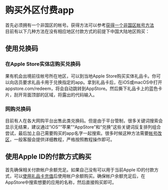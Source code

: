 # 购买外区付费app
首先必须拥有一个非国区的帐号。获得方法可以参考[获得一个非国区帐号方法](apple_products_tips/AppleID/get_not_chinese_mainland_account)  
目前有以下几种方法在没有相应地区付款方式的前提下中国大陆地区购买：
## 使用兑换码
### 在Apple Store实体店购买兑换码
果有机会出境前往帐号所在地区，可以到当地Apple Store购买实体礼品卡。你可以向店员要求礼品卡用于兑换指定的app。拿到礼品卡后，在iOS或macOS中打开appstore.com/redeem，将会自动跳转到AppStore。然后撕下礼品卡上的蓝色卡片，刮开背面顶部的区域，将露出的代码输入。
### 网购兑换码
目前有人在各大网购平台出售此类兑换码。但是由于平台管制，很多关键词搜索会显示无结果，建议通过“iOS”“苹果”“AppStore”和“兑换”这些关键词反复排列组合尝试，最后加上自己需要购买的app名字一起搜索。很多时候这种方法需要[帐号改区](apple_products_tips/AppleID/change_region)，一般客服会提供详细教程，严格按照教程操作即可。
## 使用Apple ID的付款方式购买
首先确保相关付款帐户余额充足。如果自己没有可以用于当前Apple ID的付款方式，可以[使用礼品卡充值](apple_products_tips/AppStore/redeem?id=使用礼品卡/)后使用帐户余额购买。确保帐户余额充足后，在AppStore中搜索想要的应用的名称，然后直接购买即可。

